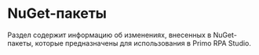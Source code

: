 # NuGet-пакеты

Раздел содержит информацию об изменениях, внесенных в NuGet-пакеты, которые предназначены для использования в Primo RPA Studio.
